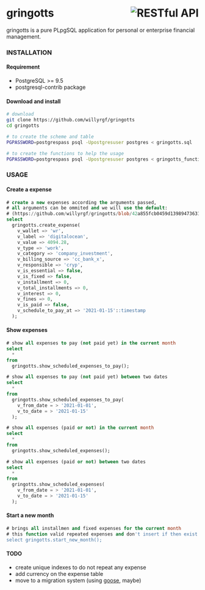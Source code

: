 # <img align="right" src="https://vignette.wikia.nocookie.net/harrypotter/images/e/e3/Potter_vault.jpg/revision/latest/scale-to-width-down/400" alt="RESTful API" title="RESTful API"> gringotts
gringotts is a pure PLpgSQL application for personal or enterprise financial management.


### INSTALLATION

#### Requirement
- PostgreSQL >= 9.5
- postgresql-contrib package

#### Download and install 
```sh
# download
git clone https://github.com/willyrgf/gringotts
cd gringotts
```
```sh
# to create the scheme and table
PGPASSWORD=postgrespass psql -Upostgresuser postgres < gringotts.sql

# to create the functions to help the usage
PGPASSWORD=postgrespass psql -Upostgresuser postgres < gringotts_functions.sql
```

### USAGE

#### Create a expense
```sql
# create a new expenses according the arguments passed,
# all arguments can be ommited and we will use the default:
# (https://github.com/willyrgf/gringotts/blob/42a855fcb0459d139894736319d12b010e57a030/gringotts_functions.sql#L271)
select
  gringotts.create_expense(
    v_wallet => 'wr',
    v_label => 'digitalocean',
    v_value => 4094.28,
    v_type => 'work',
    v_category => 'company_investment',
    v_billing_source => 'cc_bank_x',
    v_responsible => 'cryp',
    v_is_essential => false,
    v_is_fixed => false,
    v_installment => 0,
    v_total_installments => 0,
    v_interest => 0,
    v_fines => 0,
    v_is_paid => false,
    v_schedule_to_pay_at => '2021-01-15'::timestamp
  );
```

#### Show expenses
```sql
# show all expenses to pay (not paid yet) in the current month
select
  *
from
  gringotts.show_scheduled_expenses_to_pay();

# show all expenses to pay (not paid yet) between two dates
select
  *
from
  gringotts.show_scheduled_expenses_to_pay(
    v_from_date = > '2021-01-01',
    v_to_date = > '2021-01-15'
  );
```

```sql
# show all expenses (paid or not) in the current month
select
  *
from
  gringotts.show_scheduled_expenses();

# show all expenses (paid or not) between two dates
select
  *
from
  gringotts.show_scheduled_expenses(
    v_from_date = > '2021-01-01',
    v_to_date = > '2021-01-15'
  );
```

#### Start a new month
```sql
# brings all installmen and fixed expenses for the current month 
# this function valid repeated expenses and don't insert if then exist
select gringotts.start_new_month();
```

#### TODO
- create unique indexes to do not repeat any expense
- add currency on the expense table
- move to a migration system (using [goose](https://github.com/pressly/goose), maybe)


